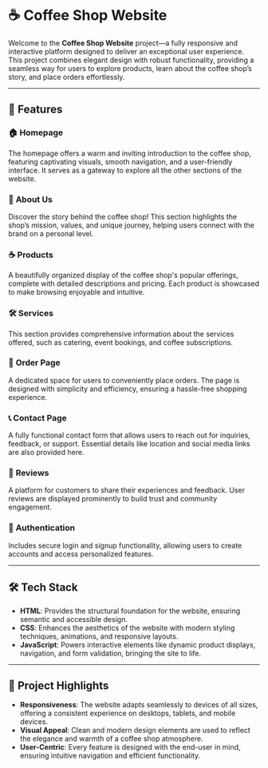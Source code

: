 # ☕ Coffee Shop Website  

Welcome to the **Coffee Shop Website** project—a fully responsive and interactive platform designed to deliver an exceptional user experience. This project combines elegant design with robust functionality, providing a seamless way for users to explore products, learn about the coffee shop’s story, and place orders effortlessly.  

---

## 🌟 Features  

### 🏠 **Homepage**  
The homepage offers a warm and inviting introduction to the coffee shop, featuring captivating visuals, smooth navigation, and a user-friendly interface. It serves as a gateway to explore all the other sections of the website.  

### 📝 **About Us**  
Discover the story behind the coffee shop! This section highlights the shop’s mission, values, and unique journey, helping users connect with the brand on a personal level.  

### ☕ **Products**  
A beautifully organized display of the coffee shop's popular offerings, complete with detailed descriptions and pricing. Each product is showcased to make browsing enjoyable and intuitive.  

### 🛠️ **Services**  
This section provides comprehensive information about the services offered, such as catering, event bookings, and coffee subscriptions.  

### 🛒 **Order Page**  
A dedicated space for users to conveniently place orders. The page is designed with simplicity and efficiency, ensuring a hassle-free shopping experience.  

### 📞 **Contact Page**  
A fully functional contact form that allows users to reach out for inquiries, feedback, or support. Essential details like location and social media links are also provided here.  

### 💬 **Reviews**  
A platform for customers to share their experiences and feedback. User reviews are displayed prominently to build trust and community engagement.  

### 🔐 **Authentication**  
Includes secure login and signup functionality, allowing users to create accounts and access personalized features.  

---

## 🛠️ Tech Stack  

- **HTML**: Provides the structural foundation for the website, ensuring semantic and accessible design.  
- **CSS**: Enhances the aesthetics of the website with modern styling techniques, animations, and responsive layouts.  
- **JavaScript**: Powers interactive elements like dynamic product displays, navigation, and form validation, bringing the site to life.  

---

## 🚀 Project Highlights  

- **Responsiveness**: The website adapts seamlessly to devices of all sizes, offering a consistent experience on desktops, tablets, and mobile devices.  
- **Visual Appeal**: Clean and modern design elements are used to reflect the elegance and warmth of a coffee shop atmosphere.  
- **User-Centric**: Every feature is designed with the end-user in mind, ensuring intuitive navigation and efficient functionality.  

